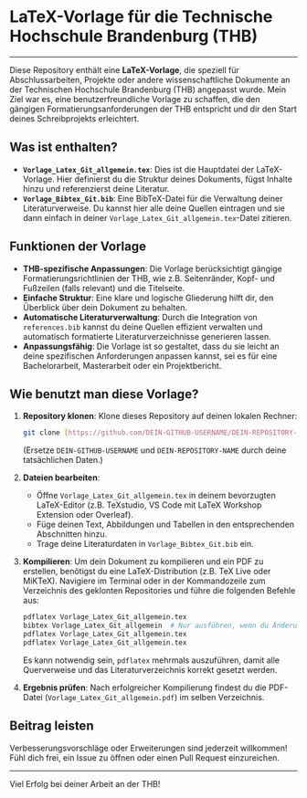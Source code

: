 # LaTeX-Vorlage für die Technische Hochschule Brandenburg (THB)

---

Diese Repository enthält eine **LaTeX-Vorlage**, die speziell für Abschlussarbeiten, Projekte oder andere wissenschaftliche Dokumente an der Technischen Hochschule Brandenburg (THB) angepasst wurde. Mein Ziel war es, eine benutzerfreundliche Vorlage zu schaffen, die den gängigen Formatierungsanforderungen der THB entspricht und dir den Start deines Schreibprojekts erleichtert.

## Was ist enthalten?

* **`Vorlage_Latex_Git_allgemein.tex`**: Dies ist die Hauptdatei der LaTeX-Vorlage. Hier definierst du die Struktur deines Dokuments, fügst Inhalte hinzu und referenzierst deine Literatur.
* **`Vorlage_Bibtex_Git.bib`**: Eine BibTeX-Datei für die Verwaltung deiner Literaturverweise. Du kannst hier alle deine Quellen eintragen und sie dann einfach in deiner `Vorlage_Latex_Git_allgemein.tex`-Datei zitieren.

## Funktionen der Vorlage

* **THB-spezifische Anpassungen**: Die Vorlage berücksichtigt gängige Formatierungsrichtlinien der THB, wie z.B. Seitenränder, Kopf- und Fußzeilen (falls relevant) und die Titelseite.
* **Einfache Struktur**: Eine klare und logische Gliederung hilft dir, den Überblick über dein Dokument zu behalten.
* **Automatische Literaturverwaltung**: Durch die Integration von `references.bib` kannst du deine Quellen effizient verwalten und automatisch formatierte Literaturverzeichnisse generieren lassen.
* **Anpassungsfähig**: Die Vorlage ist so gestaltet, dass du sie leicht an deine spezifischen Anforderungen anpassen kannst, sei es für eine Bachelorarbeit, Masterarbeit oder ein Projektbericht.

## Wie benutzt man diese Vorlage?

1.  **Repository klonen**: Klone dieses Repository auf deinen lokalen Rechner:
    ```bash
    git clone [https://github.com/DEIN-GITHUB-USERNAME/DEIN-REPOSITORY-NAME.git](https://github.com/DEIN-GITHUB-USERNAME/DEIN-REPOSITORY-NAME.git)
    ```
    (Ersetze `DEIN-GITHUB-USERNAME` und `DEIN-REPOSITORY-NAME` durch deine tatsächlichen Daten.)

2.  **Dateien bearbeiten**:
    * Öffne `Vorlage_Latex_Git_allgemein.tex` in deinem bevorzugten LaTeX-Editor (z.B. TeXstudio, VS Code mit LaTeX Workshop Extension oder Overleaf).
    * Füge deinen Text, Abbildungen und Tabellen in den entsprechenden Abschnitten hinzu.
    * Trage deine Literaturdaten in `Vorlage_Bibtex_Git.bib` ein.

3.  **Kompilieren**: Um dein Dokument zu kompilieren und ein PDF zu erstellen, benötigst du eine LaTeX-Distribution (z.B. TeX Live oder MiKTeX). Navigiere im Terminal oder in der Kommandozeile zum Verzeichnis des geklonten Repositories und führe die folgenden Befehle aus:
    ```bash
    pdflatex Vorlage_Latex_Git_allgemein.tex
    bibtex Vorlage_Latex_Git_allgemein  # Nur ausführen, wenn du Änderungen an Vorlage_Bibtex_Git.bib vorgenommen hast
    pdflatex Vorlage_Latex_Git_allgemein.tex
    pdflatex Vorlage_Latex_Git_allgemein.tex
    ```
    Es kann notwendig sein, `pdflatex` mehrmals auszuführen, damit alle Querverweise und das Literaturverzeichnis korrekt gesetzt werden.

4.  **Ergebnis prüfen**: Nach erfolgreicher Kompilierung findest du die PDF-Datei (`Vorlage_Latex_Git_allgemein.pdf`) im selben Verzeichnis.

## Beitrag leisten

Verbesserungsvorschläge oder Erweiterungen sind jederzeit willkommen! Fühl dich frei, ein Issue zu öffnen oder einen Pull Request einzureichen.

---

Viel Erfolg bei deiner Arbeit an der THB!
